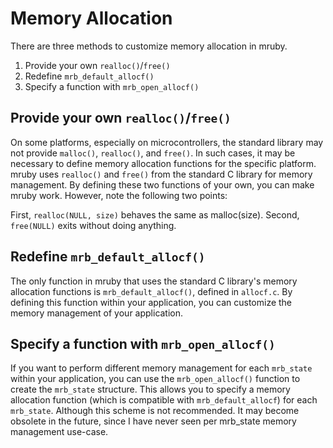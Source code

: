 <!-- summary: About Memory Allocator Customization -->

# Memory Allocation

There are three methods to customize memory allocation in mruby.

1. Provide your own `realloc()`/`free()`
2. Redefine `mrb_default_allocf()`
3. Specify a function with `mrb_open_allocf()`

## Provide your own `realloc()`/`free()`

On some platforms, especially on microcontrollers, the standard library may not provide `malloc()`, `realloc()`, and `free()`. In such cases, it may be necessary to define memory allocation functions for the specific platform. mruby uses `realloc()` and `free()` from the standard C library for memory management. By defining these two functions of your own, you can make mruby work. However, note the following two points:

First, `realloc(NULL, size)` behaves the same as malloc(size). Second, `free(NULL)` exits without doing anything.

## Redefine `mrb_default_allocf()`

The only function in mruby that uses the standard C library's memory allocation functions is `mrb_default_allocf()`, defined in `allocf.c`. By defining this function within your application, you can customize the memory management of your application.

## Specify a function with `mrb_open_allocf()`

If you want to perform different memory management for each `mrb_state` within your application, you can use the `mrb_open_allocf()` function to create the `mrb_state` structure. This allows you to specify a memory allocation function (which is compatible with `mrb_default_allocf`) for each `mrb_state`. Although this scheme is not recommended. It may become obsolete in the future, since I have never seen per mrb_state memory management use-case.
